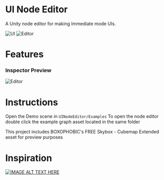 # UI Node Editor
A Unity node editor for making Immediate mode UIs.

![UI](https://github.com/simeonradivoev/UI-Node-Editor/raw/master/Screenshots/UI.png)
![Editor](https://github.com/simeonradivoev/UI-Node-Editor/raw/master/Screenshots/Editor.png)

# Features

### Inspector Preview
![Editor](https://github.com/simeonradivoev/UI-Node-Editor/raw/master/Screenshots/Inspector%20Preview.png)

# Instructions

Open the Demo scene in `UINodeEditor/Examples`
To open the node editor double click the example graph asset located in the same folder

This project includes BOXOPHOBIC's FREE Skybox - Cubemap Extended asset for preview purposes

# Inspiration
[![IMAGE ALT TEXT HERE](https://img.youtube.com/vi/H1MLtML0np0/0.jpg)](https://www.youtube.com/watch?v=H1MLtML0np0)
